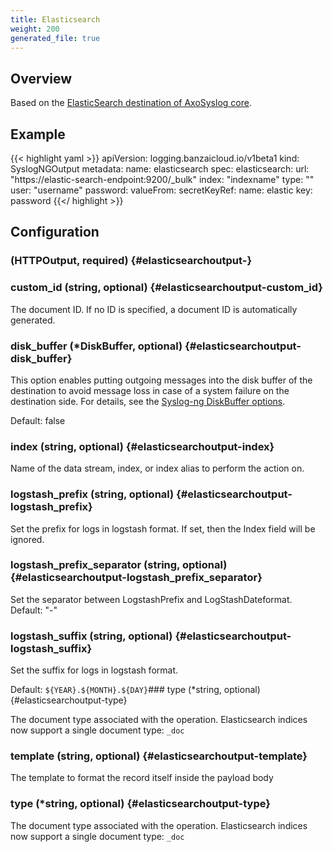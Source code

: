 ```yaml
---
title: Elasticsearch
weight: 200
generated_file: true
---
```


## Overview

Based on the [ElasticSearch destination of AxoSyslog core](https://axoflow.com/docs/axosyslog-core/chapter-destinations/configuring-destinations-elasticsearch-http/).

## Example

{{< highlight yaml >}}
apiVersion: logging.banzaicloud.io/v1beta1
kind: SyslogNGOutput
metadata:
  name: elasticsearch
spec:
  elasticsearch:
    url: "https://elastic-search-endpoint:9200/_bulk"
    index: "indexname"
    type: ""
    user: "username"
    password:
      valueFrom:
        secretKeyRef:
          name: elastic
          key: password
{{</ highlight >}}


## Configuration


###  (HTTPOutput, required) {#elasticsearchoutput-}


### custom_id (string, optional) {#elasticsearchoutput-custom_id}

The document ID. If no ID is specified, a document ID is automatically generated. 


### disk_buffer (*DiskBuffer, optional) {#elasticsearchoutput-disk_buffer}

This option enables putting outgoing messages into the disk buffer of the destination to avoid message loss in case of a system failure on the destination side. For details, see the [Syslog-ng DiskBuffer options](../disk_buffer/).

Default: false

### index (string, optional) {#elasticsearchoutput-index}

Name of the data stream, index, or index alias to perform the action on. 


### logstash_prefix (string, optional) {#elasticsearchoutput-logstash_prefix}

Set the prefix for logs in logstash format. If set, then the Index field will be ignored. 


### logstash_prefix_separator (string, optional) {#elasticsearchoutput-logstash_prefix_separator}

Set the separator between LogstashPrefix and LogStashDateformat. Default: "-" 


### logstash_suffix (string, optional) {#elasticsearchoutput-logstash_suffix}

Set the suffix for logs in logstash format.

Default: `${YEAR}.${MONTH}.${DAY}`### type (*string, optional) {#elasticsearchoutput-type}

The document type associated with the operation. Elasticsearch indices now support a single document type: `_doc`

### template (string, optional) {#elasticsearchoutput-template}

The template to format the record itself inside the payload body 


### type (*string, optional) {#elasticsearchoutput-type}

The document type associated with the operation. Elasticsearch indices now support a single document type: `_doc` 




